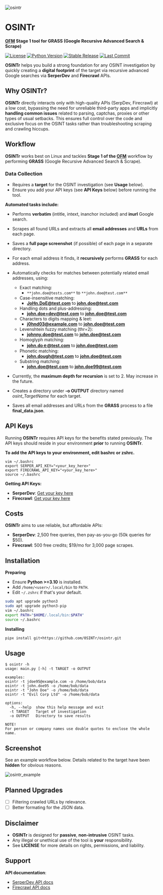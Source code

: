 ![osintr](osintr/docs/osintr.png)
# OSINTr
**[OFM](https://github.com/0SINTr/ofm) Stage 1 tool for GRASS (Google Recursive Advanced Search & Scrape)**

[![License](https://img.shields.io/badge/license-MIT-blue.svg)](https://raw.githubusercontent.com/0SINTr/osintr/master/LICENSE)
[![Python Version](https://img.shields.io/badge/python-3.10+-green)](https://www.python.org)
[![Stable Release](https://img.shields.io/badge/version-0.2.0-blue.svg)](https://github.com/0SINTr/osintr/releases/tag/v0.2.0)
[![Last Commit](https://img.shields.io/github/last-commit/0SINTr/osintr)](https://github.com/0SINTr/osintr/commits/main)

**OSINTr** helps you build a strong foundation for any OSINT investigation by quickly creating a **digital footprint** of the target via recursive advanced Google searches via **SerperDev** and **Firecrawl** APIs.

## Why OSINTr?

**OSINTr** directly interacts only with high-quality APIs (SerpDev, Firecrawl) at a low cost, bypassing the need for unreliable third-party apps and implicitly **handling common issues** related to parsing, captchas, proxies or other types of usual setbacks. This ensures full control over the code and exclusive focus on the OSINT tasks rather than troubleshooting scraping and crawling hiccups.

## Workflow

**OSINTr** works best on Linux and tackles **Stage 1 of the [OFM](https://github.com/0SINTr/ofm)** workflow by performing **GRASS** (Google Recursive Advanced Search & Scrape).

### Data Collection

- Requires a **target** for the OSINT investigation (see **Usage** below).   
- Ensure you add your API keys (see **API Keys** below) before running the tool.

**Automated tasks include:**
- Performs **verbatim** (intitle, intext, inanchor included) and **inurl** Google search.
- Scrapes all found URLs and extracts all **email addresses** and **URLs** from each page.
- Saves a **full page screenshot** (if possible) of each page in a separate directory.
- For each email address it finds, it **recursively** performs **GRASS** for each address.
- Automatically checks for matches between potentially related email addresses, using:
    - Exact matching:
        - `**john.doe@tests.com**` to `**john.doe@test.com**`
    - Case-insensitive matching:
        - **JoHn.DoE@test.com** to **john.doe@test.com**
    - Handling dots and plus-addressing:
        - **john.doe+dev@test.com** to **john.doe@test.com**
    - Characters to digits mapping & leet:
        - **j0hnd03@example.com** to **john.doe@test.com**
    - Levenshtein fuzzy matching (thr=2):
        - **johnny.doe@test.com** to **john.doe@test.com**
    - Homoglyph matching:
        - **john.doｅ@test.com** to **john.doe@test.com**
    - Phonetic matching:
        - **john.dough@test.com** to **john.doe@test.com**
    - Substring matching:
        - **john.doe@test.com** to **john.doe99@test.com**

- Currently, the **maximum depth for recursion** is set to 2. May increase in the future.
- Creates a directory under **-o OUTPUT** directory named *osint_TargetName* for each target.
- Saves all email addresses and URLs from the **GRASS** process to a file **final_data.json**.

## API Keys

Running **OSINTr** requires API keys for the benefits stated previously. The API keys should reside in your environment **prior** to running **OSINTr**.

**To add the API keys to your environment, edit bashrc or zshrc.**
```plaintext
vim ~/.bashrc
export SERPER_API_KEY="<your_key_here>"
export FIRECRAWL_API_KEY="<your_key_here>"
source ~/.bashrc
```

**Getting API Keys:**

- **SerperDev**: [Get your key here](https://serper.dev/)
- **Firecrawl**: [Get your key here](https://www.firecrawl.dev/)

## Costs

**OSINTr** aims to use reliable, but affordable APIs:

- **SerperDev**: 2,500 free queries, then pay-as-you-go (50k queries for $50).
- **Firecrawl**: 500 free credits; $19/mo for 3,000 page scrapes. 

## Installation

**Preparing**
- Ensure **Python >=3.10** is installed.
- Add `/home/<user>/.local/bin` to `PATH`.
- Edit `~/.zshrc` if that's your default.

```bash
sudo apt upgrade python3
sudo apt upgrade python3-pip
vim ~/.bashrc
export PATH="$HOME/.local/bin:$PATH"
source ~/.bashrc
```

**Installing**
```bash
pipx install git+https://github.com/0SINTr/osintr.git
```

## Usage

```console
$ osintr -h
usage: main.py [-h] -t TARGET -o OUTPUT

examples:
osintr -t jdoe95@example.com -o /home/bob/data
osintr -t john.doe95 -o /home/bob/data
osintr -t "John Doe" -o /home/bob/data
osintr -t "Evil Corp Ltd" -o /home/bob/data

options:
  -h, --help  show this help message and exit
  -t TARGET   Target of investigation
  -o OUTPUT   Directory to save results

NOTE!
For person or company names use double quotes to enclose the whole name.
```

## Screenshot

See an example workflow below. Details related to the target have been **hidden** for obvious reasons.

![osintr_example](osintr/docs/example.png)

## Planned Upgrades

- [ ] Filtering crawled URLs by relevance.
- [ ] Better formating for the JSON data.

## Disclaimer

- **OSINTr** is designed for **passive**, **non-intrusive** OSINT tasks.
- Any illegal or unethical use of the tool is **your** responsibility.
- See **LICENSE** for more details on rights, permissions, and liability.

## Support

**API documentation**:

- [SerperDev API docs](https://serper.dev/)
- [Firecrawl API docs](https://docs.firecrawl.dev/introduction)